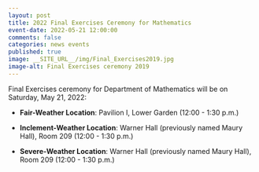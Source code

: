 ```yaml
---
layout: post
title: 2022 Final Exercises Ceremony for Mathematics
event-date: 2022-05-21 12:00:00
comments: false
categories: news events
published: true
image: __SITE_URL__/img/Final_Exercises2019.jpg
image-alt: Final Exercises ceremony 2019
---
```


Final Exercises ceremony for Department of Mathematics will be on Saturday, May 21, 2022:

* **Fair-Weather Location**: Pavilion I, Lower Garden (12:00 - 1:30 p.m.)

* **Inclement-Weather Location**: Warner Hall (previously named Maury Hall), Room 209 (12:00 - 1:30 p.m.)

* **Severe-Weather Location**: Warner Hall (previously named Maury Hall), Room 209 (12:00 - 1:30 p.m.)
